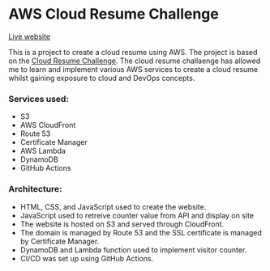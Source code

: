# AWS Cloud Resume Challenge

[Live website](https://shahil.cloud/)

This is a project to create a cloud resume using AWS. The project is based on the [Cloud Resume Challenge](https://cloudresumechallenge.dev/). The cloud resume challaenge has allowed me to learn and implement various AWS services to create a cloud resume whilst gaining exposure to cloud and DevOps concepts.

### Services used:
- S3
- AWS CloudFront
- Route 53
- Certificate Manager
- AWS Lambda
- DynamoDB
- GitHub Actions

### Architecture:
- HTML, CSS, and JavaScript used to create the website.
- JavaScript used to retreive counter value from API and display on site
- The website is hosted on S3 and served through CloudFront.
- The domain is managed by Route 53 and the SSL certificate is managed by Certificate Manager.
- DynamoDB and Lambda function used to implement visitor counter.
- CI/CD was set up using GitHub Actions.